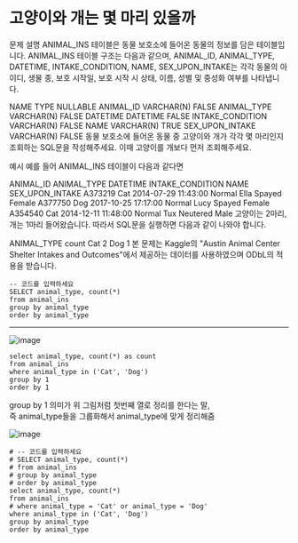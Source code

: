 # 고양이와 개는 몇 마리 있을까
문제 설명
ANIMAL_INS 테이블은 동물 보호소에 들어온 동물의 정보를 담은 테이블입니다. ANIMAL_INS 테이블 구조는 다음과 같으며, ANIMAL_ID, ANIMAL_TYPE, DATETIME, INTAKE_CONDITION, NAME, SEX_UPON_INTAKE는 각각 동물의 아이디, 생물 종, 보호 시작일, 보호 시작 시 상태, 이름, 성별 및 중성화 여부를 나타냅니다.

NAME	TYPE	NULLABLE
ANIMAL_ID	VARCHAR(N)	FALSE
ANIMAL_TYPE	VARCHAR(N)	FALSE
DATETIME	DATETIME	FALSE
INTAKE_CONDITION	VARCHAR(N)	FALSE
NAME	VARCHAR(N)	TRUE
SEX_UPON_INTAKE	VARCHAR(N)	FALSE
동물 보호소에 들어온 동물 중 고양이와 개가 각각 몇 마리인지 조회하는 SQL문을 작성해주세요. 이때 고양이를 개보다 먼저 조회해주세요.

예시
예를 들어 ANIMAL_INS 테이블이 다음과 같다면

ANIMAL_ID	ANIMAL_TYPE	DATETIME	INTAKE_CONDITION	NAME	SEX_UPON_INTAKE
A373219	Cat	2014-07-29 11:43:00	Normal	Ella	Spayed Female
A377750	Dog	2017-10-25 17:17:00	Normal	Lucy	Spayed Female
A354540	Cat	2014-12-11 11:48:00	Normal	Tux	Neutered Male
고양이는 2마리, 개는 1마리 들어왔습니다. 따라서 SQL문을 실행하면 다음과 같이 나와야 합니다.

ANIMAL_TYPE	count
Cat	2
Dog	1
본 문제는 Kaggle의 "Austin Animal Center Shelter Intakes and Outcomes"에서 제공하는 데이터를 사용하였으며 ODbL의 적용을 받습니다.

```mysql
-- 코드를 입력하세요
SELECT animal_type, count(*)
from animal_ins
group by animal_type
order by animal_type
```

<hr>


![image](https://user-images.githubusercontent.com/84604563/151705896-637c3115-c56f-4aaf-8812-c9d6537920ff.png)

```mysql
select animal_type, count(*) as count
from animal_ins
where animal_type in ('Cat', 'Dog')
group by 1
order by 1
```

group by 1 의미가 위 그림처럼 첫번째 열로 정리를 한다는 말,    
즉 animal_type들을 그룹화해서 animal_type에 맞게 정리해줌  

![image](https://user-images.githubusercontent.com/84604563/151705501-57b9d794-6b36-4602-bea0-7fe70e615b79.png)

```mysql
# -- 코드를 입력하세요
# SELECT animal_type, count(*)
# from animal_ins
# group by animal_type
# order by animal_type
select animal_type, count(*)
from animal_ins
# where animal_type = 'Cat' or animal_type = 'Dog'
where animal_type in ('Cat', 'Dog')
group by animal_type
order by animal_type
```

